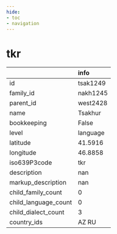 ```yaml
---
hide:
- toc
- navigation
---
```

# tkr
|                      | info     |
|:---------------------|:---------|
| id                   | tsak1249 |
| family_id            | nakh1245 |
| parent_id            | west2428 |
| name                 | Tsakhur  |
| bookkeeping          | False    |
| level                | language |
| latitude             | 41.5916  |
| longitude            | 46.8858  |
| iso639P3code         | tkr      |
| description          | nan      |
| markup_description   | nan      |
| child_family_count   | 0        |
| child_language_count | 0        |
| child_dialect_count  | 3        |
| country_ids          | AZ RU    |
